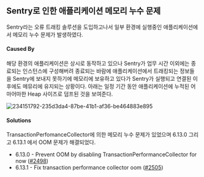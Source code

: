 ## Sentry로 인한 애플리케이션 메모리 누수 문제
Sentry라는 오류 트래킹 솔루션을 도입하고나서 일부 환경에 실행중인 애플리케이션에서 메모리 누수 문제가 발생하였다.

#### Caused By
해당 환경의 애플리케이션은 상시로 동작하고 있으나 Sentry가 업무 시간 이외에는 종료되는 인스턴스에 구성해버려 종료되는 바람에 애플리케이션에서 트래킹되는 정보들을 Sentry에 보내지 못하기에 메모리에 보유하고 있다가 Sentry가 실행되고 연결된 이후에도 메뮤리에 유지되는 상황이다. 아래는 일정 기간 동안 애플리케이션에 누적된 어마어마한 Heap 사이즈로 덤프된 것을 보여준다.

![234151792-235d3da4-87be-41b1-af36-be464883e895](https://github.com/kdevkr/mambo-box/assets/17937604/0a1294f5-31e1-4cbd-ade3-2cbc5a2db9cc)

#### Solutions
TransactionPerfomanceCollector에 의한 메모리 누수 문제가 있었으며 6.13.0 그리고 6.13.1 에서 OOM 문제가 해결되었다.

- 6.13.0 - Prevent OOM by disabling TransactionPerformanceCollector for now ([#2498](https://github.com/getsentry/sentry-java/pull/2498))
- 6.13.1 - Fix transaction performance collector oom ([#2505](https://github.com/getsentry/sentry-java/pull/2505))
